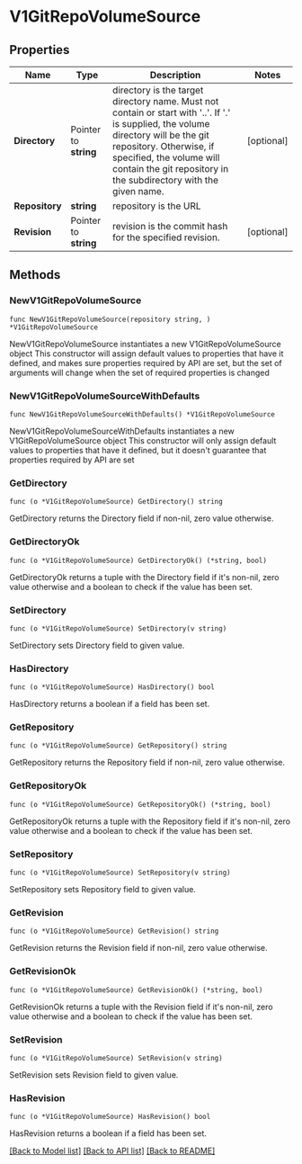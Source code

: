 # V1GitRepoVolumeSource

## Properties

Name | Type | Description | Notes
------------ | ------------- | ------------- | -------------
**Directory** | Pointer to **string** | directory is the target directory name. Must not contain or start with &#39;..&#39;.  If &#39;.&#39; is supplied, the volume directory will be the git repository.  Otherwise, if specified, the volume will contain the git repository in the subdirectory with the given name. | [optional] 
**Repository** | **string** | repository is the URL | 
**Revision** | Pointer to **string** | revision is the commit hash for the specified revision. | [optional] 

## Methods

### NewV1GitRepoVolumeSource

`func NewV1GitRepoVolumeSource(repository string, ) *V1GitRepoVolumeSource`

NewV1GitRepoVolumeSource instantiates a new V1GitRepoVolumeSource object
This constructor will assign default values to properties that have it defined,
and makes sure properties required by API are set, but the set of arguments
will change when the set of required properties is changed

### NewV1GitRepoVolumeSourceWithDefaults

`func NewV1GitRepoVolumeSourceWithDefaults() *V1GitRepoVolumeSource`

NewV1GitRepoVolumeSourceWithDefaults instantiates a new V1GitRepoVolumeSource object
This constructor will only assign default values to properties that have it defined,
but it doesn't guarantee that properties required by API are set

### GetDirectory

`func (o *V1GitRepoVolumeSource) GetDirectory() string`

GetDirectory returns the Directory field if non-nil, zero value otherwise.

### GetDirectoryOk

`func (o *V1GitRepoVolumeSource) GetDirectoryOk() (*string, bool)`

GetDirectoryOk returns a tuple with the Directory field if it's non-nil, zero value otherwise
and a boolean to check if the value has been set.

### SetDirectory

`func (o *V1GitRepoVolumeSource) SetDirectory(v string)`

SetDirectory sets Directory field to given value.

### HasDirectory

`func (o *V1GitRepoVolumeSource) HasDirectory() bool`

HasDirectory returns a boolean if a field has been set.

### GetRepository

`func (o *V1GitRepoVolumeSource) GetRepository() string`

GetRepository returns the Repository field if non-nil, zero value otherwise.

### GetRepositoryOk

`func (o *V1GitRepoVolumeSource) GetRepositoryOk() (*string, bool)`

GetRepositoryOk returns a tuple with the Repository field if it's non-nil, zero value otherwise
and a boolean to check if the value has been set.

### SetRepository

`func (o *V1GitRepoVolumeSource) SetRepository(v string)`

SetRepository sets Repository field to given value.


### GetRevision

`func (o *V1GitRepoVolumeSource) GetRevision() string`

GetRevision returns the Revision field if non-nil, zero value otherwise.

### GetRevisionOk

`func (o *V1GitRepoVolumeSource) GetRevisionOk() (*string, bool)`

GetRevisionOk returns a tuple with the Revision field if it's non-nil, zero value otherwise
and a boolean to check if the value has been set.

### SetRevision

`func (o *V1GitRepoVolumeSource) SetRevision(v string)`

SetRevision sets Revision field to given value.

### HasRevision

`func (o *V1GitRepoVolumeSource) HasRevision() bool`

HasRevision returns a boolean if a field has been set.


[[Back to Model list]](../README.md#documentation-for-models) [[Back to API list]](../README.md#documentation-for-api-endpoints) [[Back to README]](../README.md)


